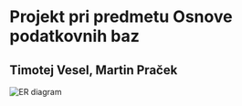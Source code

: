 # Projekt pri predmetu Osnove podatkovnih baz
## Timotej Vesel, Martin Praček
![ER diagram](https://raw.githubusercontent.com/timotejvesel/vojne/master/ER.png)
